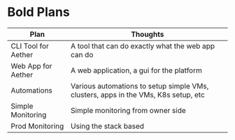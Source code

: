 # Bold Plans

| Plan | Thoughts | 
| --- | --- |
| CLI Tool for Aether | A tool that can do exactly what the web app can do |
| Web App for Aether | A web application, a gui for the platform |
| Automations | Various automations to setup simple VMs, clusters, apps in the VMs, K8s setup, etc |
| Simple Monitoring | Simple monitoring from owner side |
| Prod Monitoring | Using the stack based |
 
